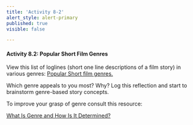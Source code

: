 ```yaml
---
title: 'Activity 8-2'
alert_style: alert-primary
published: true
visible: false

---
```

#### Activity 8.2: Popular Short Film Genres

View this list of loglines (short one line descriptions of a film story) in various genres: <a href="https://www.slideshare.net/BigBadBoobyLady/popular-short-film-genres"> Popular Short film genres. </a>

Which genre appeals to you most? Why? Log this reflection and start to brainstorm genre-based story concepts.

To improve your grasp of genre consult this resource:

   <a href="https://milnepublishing.geneseo.edu/exploring-movie-construction-and-production/chapter/2-what-is-genre-and-how-is-it-determined/"> What Is Genre and How Is It Determined? </a>
